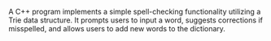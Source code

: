 A C++ program implements a simple spell-checking functionality utilizing a Trie data
 structure. It prompts users to input a word, suggests corrections if misspelled, and
 allows users to add new words to the dictionary.
